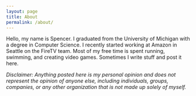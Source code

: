 ```yaml
---
layout: page
title: About
permalink: /about/
---
```


Hello, my name is Spencer. I graduated from the University of Michigan with a
degree in Computer Science. I recently started working at Amazon in Seattle on
the FireTV team. Most of my free time is spent running, swimming, and creating
video games. Sometimes I write stuff and post it here.

*Disclaimer: Anything posted here is my personal opinion and does not represent
the opinion of anyone else, including individuals, groups, companies, or any
other organization that is not made up solely of myself.*

